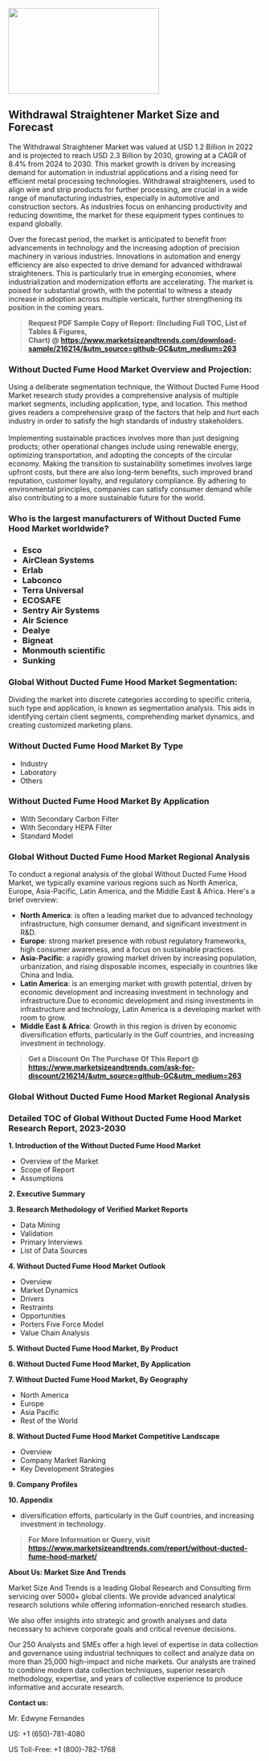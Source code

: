 <p><img class="alignnone size-medium wp-image-20088" src="https://ffe5etoiles.com/wp-content/uploads/2024/12/MST1-300x171.png" alt="" width="300" height="171" /></p><h2>Withdrawal Straightener Market Size and Forecast</h2><p>The Withdrawal Straightener Market was valued at USD 1.2 Billion in 2022 and is projected to reach USD 2.3 Billion by 2030, growing at a CAGR of 8.4% from 2024 to 2030. This market growth is driven by increasing demand for automation in industrial applications and a rising need for efficient metal processing technologies. Withdrawal straighteners, used to align wire and strip products for further processing, are crucial in a wide range of manufacturing industries, especially in automotive and construction sectors. As industries focus on enhancing productivity and reducing downtime, the market for these equipment types continues to expand globally.</p><p>Over the forecast period, the market is anticipated to benefit from advancements in technology and the increasing adoption of precision machinery in various industries. Innovations in automation and energy efficiency are also expected to drive demand for advanced withdrawal straighteners. This is particularly true in emerging economies, where industrialization and modernization efforts are accelerating. The market is poised for substantial growth, with the potential to witness a steady increase in adoption across multiple verticals, further strengthening its position in the coming years.</p></p><blockquote id="" class=""><strong>Request PDF Sample Copy of Report: (Including Full TOC, List of Tables &amp; Figures, Chart)&nbsp;@&nbsp;<strong><a href="https://www.marketsizeandtrends.com/download-sample/216214/&utm_source=github-GC&utm_medium=263" target="_blank">https://www.marketsizeandtrends.com/download-sample/216214/&utm_source=github-GC&utm_medium=263</a></strong></strong></blockquote><h3 id="" class="">Without Ducted Fume Hood Market&nbsp;Overview and Projection:</h3><p id="" class="">Using a deliberate segmentation technique, the Without Ducted Fume Hood Market research study provides a comprehensive analysis of multiple market segments, including application, type, and location. This method gives readers a comprehensive grasp of the factors that help and hurt each industry in order to satisfy the high standards of industry stakeholders. <br /> <br />Implementing sustainable practices involves more than just designing products; other operational changes include using renewable energy, optimizing transportation, and adopting the concepts of the circular economy. Making the transition to sustainability sometimes involves large upfront costs, but there are also long-term benefits, such improved brand reputation, customer loyalty, and regulatory compliance. By adhering to environmental principles, companies can satisfy consumer demand while also contributing to a more sustainable future for the world.</p><h3 id="" class="">Who is the largest manufacturers of&nbsp;Without Ducted Fume Hood Market worldwide?</h3><h3 class=""><p><ul><li>Esco </li><li> AirClean Systems </li><li> Erlab </li><li> Labconco </li><li> Terra Universal </li><li> ECOSAFE </li><li> Sentry Air Systems </li><li> Air Science </li><li> Dealye </li><li> Bigneat </li><li> Monmouth scientific </li><li> Sunking</li></ul></p></h3><h3 id="" class="">Global&nbsp;Without Ducted Fume Hood Market Segmentation:</h3><p id="" class="">Dividing the market into discrete categories according to specific criteria, such type and application, is known as segmentation analysis. This aids in identifying certain client segments, comprehending market dynamics, and creating customized marketing plans.</p><h3 id="" class="">Without Ducted Fume Hood Market&nbsp;By Type</h3><p><p><ul><li>Industry</li><li> Laboratory</li><li> Others</p></li></ul></p></p><h3 id="" class="">Without Ducted Fume Hood Market&nbsp;By Application</h3><p class=""><p><ul><li>With Secondary Carbon Filter</li><li> With Secondary HEPA Filter</li><li> Standard Model</li></ul></p></p><h3 id="" class="">Global Without Ducted Fume Hood Market Regional Analysis</h3><p id="" class="">To conduct a regional analysis of the global Without Ducted Fume Hood Market, we typically examine various regions such as North America, Europe, Asia-Pacific, Latin America, and the Middle East &amp; Africa. Here's a brief overview:</p><ul><li><strong>North America</strong>: is often a leading market due to advanced technology infrastructure, high consumer demand, and significant investment in R&amp;D.</li><li><strong>Europe</strong>: strong market presence with robust regulatory frameworks, high consumer awareness, and a focus on sustainable practices.</li><li><strong>Asia-Pacific</strong>: a rapidly growing market driven by increasing population, urbanization, and rising disposable incomes, especially in countries like China and India.</li><li><strong>Latin America</strong>: is an emerging market with growth potential, driven by economic development and increasing investment in technology and infrastructure.Due to economic development and rising investments in infrastructure and technology, Latin America is a developing market with room to grow.</li><li><strong>Middle East &amp; Africa</strong>: Growth in this region is driven by economic diversification efforts, particularly in the Gulf countries, and increasing investment in technology.</li></ul><blockquote id="" class=""><strong>Get a Discount On The Purchase Of This Report @ <strong><a href="https://www.marketsizeandtrends.com/ask-for-discount/216214/&utm_source=github-GC&utm_medium=263" target="_blank">https://www.marketsizeandtrends.com/ask-for-discount/216214/&utm_source=github-GC&utm_medium=263</a></strong></strong></blockquote><h3 id="" class="">Global Without Ducted Fume Hood Market Regional Analysis</h3><h3 id="" class="">Detailed TOC of Global Without Ducted Fume Hood Market Research Report, 2023-2030</h3><p id="" class=""><strong>1. Introduction of the Without Ducted Fume Hood Market</strong></p><ul><li>Overview of the Market</li><li>Scope of Report</li><li>Assumptions</li></ul><p id="" class=""><strong>2. Executive Summary</strong></p><p id="" class=""><strong>3. Research Methodology of Verified Market Reports</strong></p><ul><li>Data Mining</li><li>Validation</li><li>Primary Interviews</li><li>List of Data Sources</li></ul><p id="" class=""><strong>4. Without Ducted Fume Hood Market Outlook</strong></p><ul><li>Overview</li><li>Market Dynamics</li><li>Drivers</li><li>Restraints</li><li>Opportunities</li><li>Porters Five Force Model</li><li>Value Chain Analysis</li></ul><p id="" class=""><strong>5. Without Ducted Fume Hood Market, By Product</strong></p><p id="" class=""><strong>6. Without Ducted Fume Hood Market, By Application</strong></p><p id="" class=""><strong>7. Without Ducted Fume Hood Market, By Geography</strong></p><ul><li>North America</li><li>Europe</li><li>Asia Pacific</li><li>Rest of the World</li></ul><p id="" class=""><strong>8. Without Ducted Fume Hood Market Competitive Landscape</strong></p><ul><li>Overview</li><li>Company Market Ranking</li><li>Key Development Strategies</li></ul><p id="" class=""><strong>9. Company Profiles</strong></p><p id="" class=""><strong>10. Appendix</strong></p><ul><li>diversification efforts, particularly in the Gulf countries, and increasing investment in technology.</li></ul><blockquote id="" class=""><strong>For More Information or Query, visit <strong><strong><a href="https://www.marketsizeandtrends.com/report/without-ducted-fume-hood-market/" target="_blank">https://www.marketsizeandtrends.com/report/without-ducted-fume-hood-market/</a></strong></strong></strong></blockquote><p id="" class=""><strong>About Us: Market Size And Trends</strong></p><p id="" class="">Market Size And Trends is a leading Global Research and Consulting firm servicing over 5000+ global clients. We provide advanced analytical research solutions while offering information-enriched research studies.</p><p id="" class="">We also offer insights into strategic and growth analyses and data necessary to achieve corporate goals and critical revenue decisions.</p><p id="" class="">Our 250 Analysts and SMEs offer a high level of expertise in data collection and governance using industrial techniques to collect and analyze data on more than 25,000 high-impact and niche markets. Our analysts are trained to combine modern data collection techniques, superior research methodology, expertise, and years of collective experience to produce informative and accurate research.</p><p id="" class=""><strong>Contact us:</strong></p><p id="" class="">Mr. Edwyne Fernandes</p><p id="" class="">US: +1 (650)-781-4080</p><p id="" class="">US Toll-Free: +1 (800)-782-1768</p>

